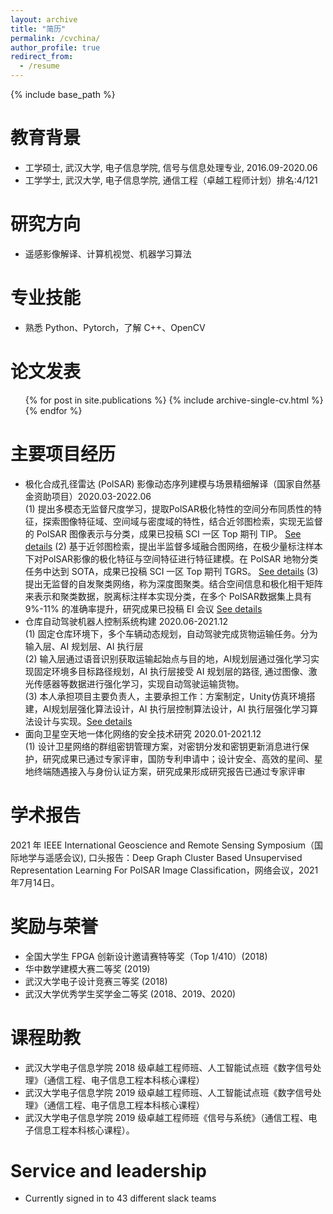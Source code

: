 ```yaml
---
layout: archive
title: "简历"
permalink: /cvchina/
author_profile: true
redirect_from:
  - /resume
---
```


{% include base_path %}

教育背景
======
* 工学硕士, 武汉大学, 电子信息学院, 信号与信息处理专业, 2016.09-2020.06
* 工学学士, 武汉大学, 电子信息学院, 通信工程（卓越工程师计划）排名:4/121

研究方向
======
* 遥感影像解译、计算机视觉、机器学习算法

专业技能
======
* 熟悉 Python、Pytorch，了解 C++、OpenCV

论文发表
======
  <ul>{% for post in site.publications %}
    {% include archive-single-cv.html %}
  {% endfor %}</ul>

主要项目经历
======
* 极化合成孔径雷达 (PolSAR) 影像动态序列建模与场景精细解译（国家自然基金资助项目）2020.03-2022.06  
(1) 提出多模态无监督尺度学习，提取PolSAR极化特性的空间分布同质性的特征，探索图像特征域、空间域与密度域的特性，结合近邻图检索，实现无监督的 PolSAR 图像表示与分类，成果已投稿 SCI 一区 Top 期刊 TIP。 [See details](https://tangrui2018.github.io/publication/2015-10-01-paper-title-number-3)
(2) 基于近邻图检索，提出半监督多域融合图网络，在极少量标注样本下对PolSAR影像的极化特征与空间特征进行特征建模。在 PolSAR 地物分类任务中达到 SOTA，成果已投稿 SCI 一区 Top 期刊 TGRS。  [See details](https://tangrui2018.github.io/publication/2015-10-01-paper-title-number-2)
(3) 提出无监督的自发聚类网络，称为深度图聚类。结合空间信息和极化相干矩阵来表示和聚类数据，脱离标注样本实现分类，在多个 PolSAR数据集上具有 9%-11% 的准确率提升，研究成果已投稿 EI 会议  [See details](https://tangrui2018.github.io/publication/2015-10-01-paper-title-number-1)
* 仓库自动驾驶机器人控制系统构建                         2020.06-2021.12  
(1) 固定仓库环境下，多个车辆动态规划，自动驾驶完成货物运输任务。分为输入层、AI 规划层、AI 执行层  
(2) 输入层通过语音识别获取运输起始点与目的地，AI规划层通过强化学习实现固定环境多目标路径规划，AI 执行层接受 AI 规划层的路径, 通过图像、激光传感器等数据进行强化学习，实现自动驾驶运输货物。  
(3) 本人承担项目主要负责人，主要承担工作：方案制定，Unity仿真环境搭建，AI规划层强化算法设计，AI 执行层控制算法设计，AI 执行层强化学习算法设计与实现。[See details](https://tangrui2018.github.io/project/project-1/)  
* 面向卫星空天地一体化网络的安全技术研究                  2020.01-2021.12  
(1) 设计卫星网络的群组密钥管理方案，对密钥分发和密钥更新消息进行保护，研究成果已通过专家评审，国防专利申请中；设计安全、高效的星间、星地终端随遇接入与身份认证方案，研究成果形成研究报告已通过专家评审


学术报告
======
2021 年 IEEE International Geoscience and Remote Sensing Symposium（国际地学与遥感会议), 口头报告：Deep Graph Cluster Based Unsupervised Representation Learning For PolSAR Image Classification，网络会议，2021年7月14日。

奖励与荣誉
======
* 全国大学生 FPGA 创新设计邀请赛特等奖（Top 1/410）(2018)
* 华中数学建模大赛二等奖 (2019)
* 武汉大学电子设计竞赛三等奖 (2018)
* 武汉大学优秀学生奖学金二等奖 (2018、2019、2020)

课程助教
======
* 武汉大学电子信息学院 2018 级卓越工程师班、人工智能试点班《数字信号处理》（通信工程、电子信息工程本科核心课程）
* 武汉大学电子信息学院 2019 级卓越工程师班、人工智能试点班《数字信号处理》（通信工程、电子信息工程本科核心课程）
* 武汉大学电子信息学院 2019 级卓越工程师班《信号与系统》（通信工程、电子信息工程本科核心课程）。
  
Service and leadership
======
* Currently signed in to 43 different slack teams
